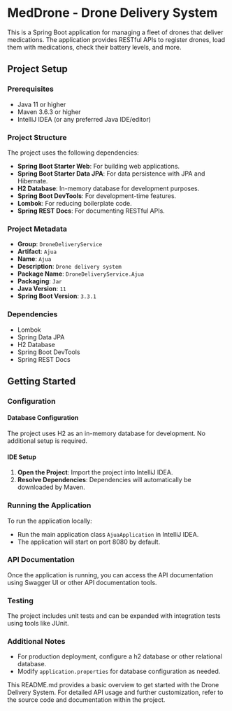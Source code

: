 # MedDrone - Drone Delivery System
This is a Spring Boot application for managing a fleet of drones that deliver medications. The application provides RESTful APIs to register drones, load them with medications, check their battery levels, and more.

## Project Setup

### Prerequisites

- Java 11 or higher
- Maven 3.6.3 or higher
- IntelliJ IDEA (or any preferred Java IDE/editor)

### Project Structure

The project uses the following dependencies:
- **Spring Boot Starter Web**: For building web applications.
- **Spring Boot Starter Data JPA**: For data persistence with JPA and Hibernate.
- **H2 Database**: In-memory database for development purposes.
- **Spring Boot DevTools**: For development-time features.
- **Lombok**: For reducing boilerplate code.
- **Spring REST Docs**: For documenting RESTful APIs.

### Project Metadata

- **Group**: `DroneDeliveryService`
- **Artifact**: `Ajua`
- **Name**: `Ajua`
- **Description**: `Drone delivery system`
- **Package Name**: `DroneDeliveryService.Ajua`
- **Packaging**: `Jar`
- **Java Version**: `11`
- **Spring Boot Version**: `3.3.1`

### Dependencies

- Lombok
- Spring Data JPA
- H2 Database
- Spring Boot DevTools
- Spring REST Docs

## Getting Started

### Configuration

#### Database Configuration

The project uses H2 as an in-memory database for development. No additional setup is required.

#### IDE Setup

1. **Open the Project**: Import the project into IntelliJ IDEA.
2. **Resolve Dependencies**: Dependencies will automatically be downloaded by Maven.

### Running the Application

To run the application locally:
- Run the main application class `AjuaApplication` in IntelliJ IDEA.
- The application will start on port 8080 by default.

### API Documentation

Once the application is running, you can access the API documentation using Swagger UI or other API documentation tools.

### Testing

The project includes unit tests and can be expanded with integration tests using tools like JUnit.

### Additional Notes

- For production deployment, configure a h2 database or other relational database.
- Modify `application.properties` for database configuration as needed.

This README.md provides a basic overview to get started with the Drone Delivery System. For detailed API usage and further customization, refer to the source code and documentation within the project.
